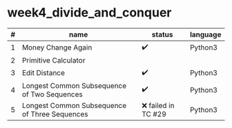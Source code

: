# week4_divide_and_conquer


|#|name|status|language|
|----|---------|------------------|------------------|
|1|Money Change Again|:heavy_check_mark:|Python3
|2|Primitive Calculator||
|3|Edit Distance|:heavy_check_mark:|Python3
|4|Longest Common Subsequence of Two Sequences|:heavy_check_mark:|Python3
|5|Longest Common Subsequence of Three Sequences|:x: failed in TC #29|Python3
